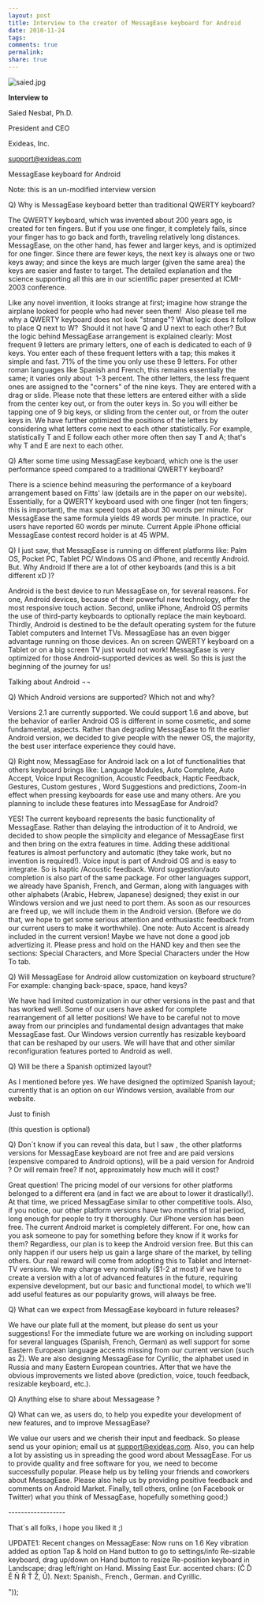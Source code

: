 ```yaml
---
layout: post
title: Interview to the creator of MessagEase keyboard for Android
date: 2010-11-24
tags: 
comments: true
permalink:
share: true
---
```


![saied.jpg][1]

**Interview to**




Saied Nesbat, Ph.D.




President and CEO




Exideas, Inc.










support@exideas.com







MessagEase keyboard for Android

Note: this is an un-modified interview version



Q) Why is MessagEase keyboard better than traditional QWERTY keyboard?

The QWERTY keyboard, which was invented about 200 years ago, is created for ten fingers. But if you use one finger, it completely fails, since your finger has to go back and forth, traveling relatively long distances. MessagEase, on the other hand, has fewer and larger keys, and is optimized for one finger. Since there are fewer keys, the next key is always one or two keys away; and since the keys are much larger (given the same area) the keys are easier and faster to target. The detailed explanation and the science supporting all this are in our scientific paper presented at ICMI-2003 conference.

Like any novel invention, it looks strange at first; imagine how strange the airplane looked for people who had never seen them!  Also please tell me why a QWERTY keyboard does not look "strange"? What logic does it follow to place Q next to W?  Should it not have Q and U next to each other? But the logic behind MessagEase arrangement is explained clearly: Most frequent 9 letters are primary letters, one of each is dedicated to each of 9 keys. You enter each of these frequent letters with a tap; this makes it simple and fast. 71% of the time you only use these 9 letters. For other roman languages like Spanish and French, this remains essentially the same; it varies only about  1-3 percent. The other letters, the less frequent ones are assigned to the "corners" of the nine keys. They are entered with a drag or slide. Please note that these letters are entered either with a slide from the center key out, or from the outer keys in. So you will either be tapping one of 9 big keys, or sliding from the center out, or from the outer keys in. We have further optimized the positions of the letters by considering what letters come next to each other statistically. For example, statistically T and E follow each other more often then say T and A; that's why T and E are next to each other.

Q) After some time using MessagEase keyboard, which one is the user performance speed compared to a traditional QWERTY keyboard?

There is a science behind measuring the performance of a keyboard arrangement based on Fitts' law (details are in the paper on our website). Essentially, for a QWERTY keyboard used with one finger (not ten fingers; this is important), the max speed tops at about 30 words per minute. For MessagEase the same formula yields 49 words per minute. In practice, our users have reported 60 words per minute. Current Apple iPhone official MessagEase contest record holder is at 45 WPM.

Q) I just saw, that MessagEase is running on different platforms like: Palm OS, Pocket PC, Tablet PC/ Windows OS and iPhone, and recently Android. But. Why Android If there are a lot of other keyboards (and this is a bit different xD )?  

Android is the best device to run MessagEase on, for several reasons. For one, Android devices, because of their powerful new technology, offer the most responsive touch action. Second, unlike iPhone, Android OS permits the use of third-party keyboards to optionally replace the main keyboard. Thirdly, Android is destined to be the default operating system for the future Tablet computers and Internet TVs. MessagEase has an even bigger advantage running on those devices. An on screen QWERTY keyboard on a Tablet or on a big screen TV just would not work! MessagEase is very optimized for those Android-supported devices as well. So this is just the beginning of the journey for us!

Talking about Android ¬¬

Q) Which Android versions are supported? Which not and why?

Versions 2.1 are currently supported. We could support 1.6 and above, but the behavior of earlier Android OS is different in some cosmetic, and some fundamental, aspects. Rather than degrading MessagEase to fit the earlier Android version, we decided to give people with the newer OS, the majority, the best user interface experience they could have.

Q) Right now, MessagEase for Android lack on a lot of functionalities that others keyboard brings like: Language Modules, Auto Complete, Auto Accept, Voice Input Recognition, Acoustic Feedback, Haptic Feedback, Gestures, Custom gestures , Word Suggestions and predictions, Zoom-in effect when pressing keyboards for ease use and many others. Are you planning to include these features into MessagEase for Android?

YES! The current keyboard represents the basic functionality of MessagEase. Rather than delaying the introduction of it to Android, we decided to show people the simplicity and elegance of MessagEase first and then bring on the extra features in time. Adding these additional features is almost perfunctory and automatic (they take work, but no invention is required!). Voice input is part of Android OS and is easy to integrate. So is haptic /Acoustic feedback. Word suggestion/auto completion is also part of the same package. For other languages support, we already have Spanish, French, and German, along with languages with other alphabets (Arabic, Hebrew, Japanese) designed; they exist in our Windows version and we just need to port them. As soon as our resources are freed up, we will include them in the Android version. (Before we do that, we hope to get some serious attention and enthusiastic feedback from our current users to make it worthwhile). One note: Auto Accent is already included in the current version! Maybe we have not done a good job advertizing it. Please press and hold on the HAND key and then see the sections: Special Characters, and More Special Characters under the How To tab.

Q) Will MessagEase for Android allow customization on keyboard structure? For example: changing back-space, space, hand keys?

We have had limited customization in our other versions in the past and that has worked well. Some of our users have asked for complete rearrangement of all letter positions! We have to be careful not to move away from our principles and fundamental design advantages that make MessagEase fast. Our Windows version currently has resizable keyboard that can be reshaped by our users. We will have that and other similar reconfiguration features ported to Android as well.

Q) Will be there a Spanish optimized layout?

As I mentioned before yes. We have designed the optimized Spanish layout; currently that is an option on our Windows version, available from our website.

Just to finish

(this question is optional)

Q) Don´t know if you can reveal this data, but I saw , the other platforms versions for MessagEase keyboard are not free and are paid versions (expensive compared to Android options), will be a paid version for Android ? Or will remain free? If not, approximately how much will it cost?

Great question! The pricing model of our versions for other platforms belonged to a different era (and in fact we are about to lower it drastically!). At that time, we priced MessagEase similar to other competitive tools. Also, if you notice, our other platform versions have two months of trial period, long enough for people to try it thoroughly. Our iPhone version has been free. The current Android market is completely different. For one, how can you ask someone to pay for something before they know if it works for them? Regardless, our plan is to keep the Android version free. But this can only happen if our users help us gain a large share of the market, by telling others. Our real reward will come from adopting this to Tablet and Internet-TV versions. We may charge very nominally ($1-2 at most) if we have to create a version with a lot of advanced features in the future, requiring expensive development, but our basic and functional model, to which we'll add useful features as our popularity grows, will always be free.

Q) What can we expect from MessagEase keyboard in future releases?

We have our plate full at the moment, but please do sent us your suggestions! For the immediate future we are working on including support for several languages (Spanish, French, German) as well support for some Eastern European language accents missing from our current version (such as Ž). We are also designing MessagEase for Cyrillic, the alphabet used in Russia and many Eastern European countries. After that we have the obvious improvements we listed above (prediction, voice, touch feedback, resizable keyboard, etc.).

Q) Anything else to share about Messagease ?

Q) What can we, as users do, to help you expedite your development of new features, and to improve MessagEase?

We value our users and we cherish their input and feedback. So please send us your opinion; email us at support@exideas.com. Also, you can help a lot by assisting us in spreading the good word about MessagEase. For us to provide quality and free software for you, we need to become successfully popular. Please help us by telling your friends and coworkers about MessagEase. Please also help us by providing positive feedback and comments on Android Market. Finally, tell others, online (on Facebook or Twitter) what you think of MessagEase, hopefully something good;)

\------------------



That´s all folks, i hope you liked it ;)


UPDATE1:
Recent changes on MessagEase:
Now runs on 1.6
Key vibration added as option
Tap & hold on Hand button to go to settings/info
Re-sizable keyboard, drag up/down on Hand button to resize
Re-position keyboard in Landscape: drag left/right on Hand.
Missing East Eur. accented chars: (Č Ď Ě Ň Ř Ť Ž, Ů).
Next: Spanish., French., German. and Cyrillic. 

"));

[1]: http://3.bp.blogspot.com/_xD3G2L5XZD0/TOzD5o0hzOI/AAAAAAAAP7Y/EjFCij0AX94/s200/saied.jpg
